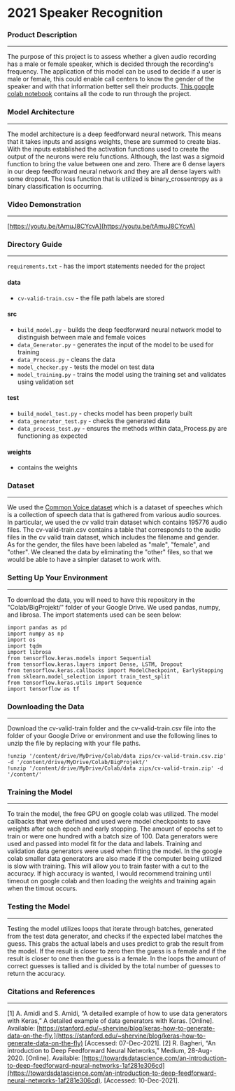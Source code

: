 # 2021 Speaker Recognition

### Product Description
--- 
The purpose of this project is to assess whether a given audio recording has a male or female speaker, which is decided through the recording's frequency. The application of this model can be used to decide if a user is male or female, this could enable call centers to know the gender of the speaker and with that information better sell their products. [This google colab notebook](https://colab.research.google.com/drive/1I_9aSYQpuDgT8flqihTSkah4qcZD37Ou?usp=sharing) contains all the code to run through the project.


### Model Architecture
---
The model architecture is a deep feedforward neural network. This means that it takes inputs and assigns weights, these are summed to create bias. With the inputs established the activation functions used to create the output of the neurons were relu functions. Although, the last was a sigmoid function to bring the value between one and zero. There are 6 dense layers in our deep feedforward neural network and they are all dense layers with some dropout. The loss function that is utilized is binary_crossentropy as a binary classification is occurring.

### Video Demonstration
---
[https://youtu.be/tAmuJ8CYcvA](https://youtu.be/tAmuJ8CYcvA)
### Directory Guide
---
`requirements.txt` - has the import statements needed for the project
#### data
- `cv-valid-train.csv` - the file path labels are stored
#### src
- `build_model.py` - builds the deep feedforward neural network model to distinguish between male and female voices
- `data_Generator.py` - generates the input of the model to be used for training
- `data_Process.py` - cleans the data
- `model_checker.py` - tests the model on test data
- `model_training.py` - trains the model using the training set and validates using validation set
#### test 
- `build_model_test.py` - checks model has been properly built
- `data_generator_test.py` - checks the generated data
- `data_process_test.py` - ensures the methods within data_Process.py are functioning as expected
#### weights
- contains the weights

### Dataset
---
We used the [Common Voice dataset](https://www.kaggle.com/mozillaorg/common-voice) which is a dataset of speeches which is a collection of speech data that is gathered from various audio sources.
In particular, we used the cv valid train dataset which contains 195776 audio files. The cv-valid-train.csv contains a table that corresponds to the audio files in the cv valid train dataset, which includes the filename and gender. As for the gender, the files have been labeled as "male", "female", and "other". We cleaned the data by eliminating the "other" files, so that we would be able to have a simpler dataset to work with. 

### Setting Up Your Environment
---
To download the data, you will need to have this repository in the "Colab/BigProjekt/" folder of your Google Drive. 
We used pandas, numpy, and librosa. The import statements used can be seen below:
```
import pandas as pd
import numpy as np
import os
import tqdm
import librosa
from tensorflow.keras.models import Sequential
from tensorflow.keras.layers import Dense, LSTM, Dropout
from tensorflow.keras.callbacks import ModelCheckpoint, EarlyStopping
from sklearn.model_selection import train_test_split
from tensorflow.keras.utils import Sequence
import tensorflow as tf
```
### Downloading the Data
---
Download the cv-valid-train folder and the cv-valid-train.csv file into the folder of your Google Drive or environment and use the following lines to unzip the file by replacing with your file paths.

```
!unzip '/content/drive/MyDrive/Colab/data zips/cv-valid-train.csv.zip' -d '/content/drive/MyDrive/Colab/BigProjekt/'
!unzip '/content/drive/MyDrive/Colab/data zips/cv-valid-train.zip' -d '/content/'
```
### Training the Model
---
To train the model, the free GPU on google colab was utilized. The model callbacks that were defined and used were model checkpoints to save weights after each epoch and early stopping. The amount of epochs set to train or were one hundred with a batch size of 100. Data generators were used and passed into model fit for the data and labels. Training and validation data generators were used when fitting the model. In the google colab smaller data generators are also made if the computer being utilized is slow with training. This will allow you to train faster with a cut to the accuracy. If high accuracy is wanted, I would recommend training until timeout on google colab and then loading the weights and training again when the timout occurs.

### Testing the Model
---
Testing the model utilizes loops that iterate through batches, generated from the test data generator, and checks if the expected label matches the guess. This grabs the actual labels and uses predict to grab the result from the model. If the result is closer to zero then the guess is a female and if the result is closer to one then the guess is a female. In the loops the amount of correct guesses is tallied and is divided by the total number of guesses to return the accuracy.

### Citations and References
---
[1] A. Amidi and S. Amidi, “A detailed example of how to use data generators with Keras,” A detailed example of data generators with Keras. [Online]. Available: [https://stanford.edu/~shervine/blog/keras-how-to-generate-data-on-the-fly.](https://stanford.edu/~shervine/blog/keras-how-to-generate-data-on-the-fly) [Accessed: 07-Dec-2021]. 
[2] R. Bagheri, “An introduction to Deep Feedforward Neural Networks,” Medium, 28-Aug-2020. [Online]. Available: [https://towardsdatascience.com/an-introduction-to-deep-feedforward-neural-networks-1af281e306cd](https://towardsdatascience.com/an-introduction-to-deep-feedforward-neural-networks-1af281e306cd). [Accessed: 10-Dec-2021]. 
